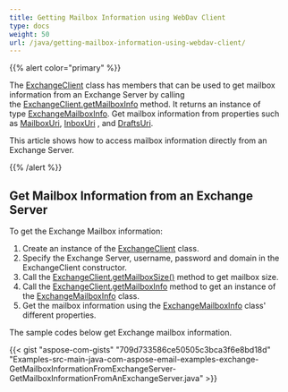 ```yaml
---
title: Getting Mailbox Information using WebDav Client
type: docs
weight: 50
url: /java/getting-mailbox-information-using-webdav-client/
---
```


{{% alert color="primary" %}} 

The [ExchangeClient](https://apireference.aspose.com/java/email/com.aspose.email/exchangeclient) class has members that can be used to get mailbox information from an Exchange Server by calling the [ExchangeClient.getMailboxInfo](https://apireference.aspose.com/java/email/com.aspose.email/ExchangeClient#getMailboxInfo\(\)) method. It returns an instance of type [ExchangeMailboxInfo](https://apireference.aspose.com/java/email/com.aspose.email/exchangemailboxinfo). Get mailbox information from properties such as [MailboxUri](https://apireference.aspose.com/java/email/com.aspose.email/ExchangeMailboxInfo#getMailboxUri\(\)), [InboxUri](https://apireference.aspose.com/java/email/com.aspose.email/ExchangeMailboxInfo#getInboxUri\(\)) , and [DraftsUri](https://apireference.aspose.com/java/email/com.aspose.email/ExchangeMailboxInfo#getDraftsUri\(\)).

This article shows how to access mailbox information directly from an Exchange Server.

{{% /alert %}} 
## **Get Mailbox Information from an Exchange Server**
To get the Exchange Mailbox information:

1. Create an instance of the [ExchangeClient](https://apireference.aspose.com/java/email/com.aspose.email/exchangeclient) class.
1. Specify the Exchange Server, username, password and domain in the ExchangeClient constructor.
1. Call the [ExchangeClient.getMailboxSize()](https://apireference.aspose.com/java/email/com.aspose.email/ExchangeClient#getMailboxSize\(\)) method to get mailbox size.
1. Call the [ExchangeClient.getMailboxInfo](https://apireference.aspose.com/java/email/com.aspose.email/ExchangeClient#getMailboxInfo\(\)) method to get an instance of the [ExchangeMailboxInfo](https://apireference.aspose.com/java/email/com.aspose.email/exchangemailboxinfo) class.
1. Get the mailbox information using the [ExchangeMailboxInfo](https://apireference.aspose.com/java/email/com.aspose.email/exchangemailboxinfo) class' different properties.

The sample codes below get Exchange mailbox information.

{{< gist "aspose-com-gists" "709d733586ce50505c3bca3f6e8bd18d" "Examples-src-main-java-com-aspose-email-examples-exchange-GetMailboxInformationFromExchangeServer-GetMailboxInformationFromAnExchangeServer.java" >}}
